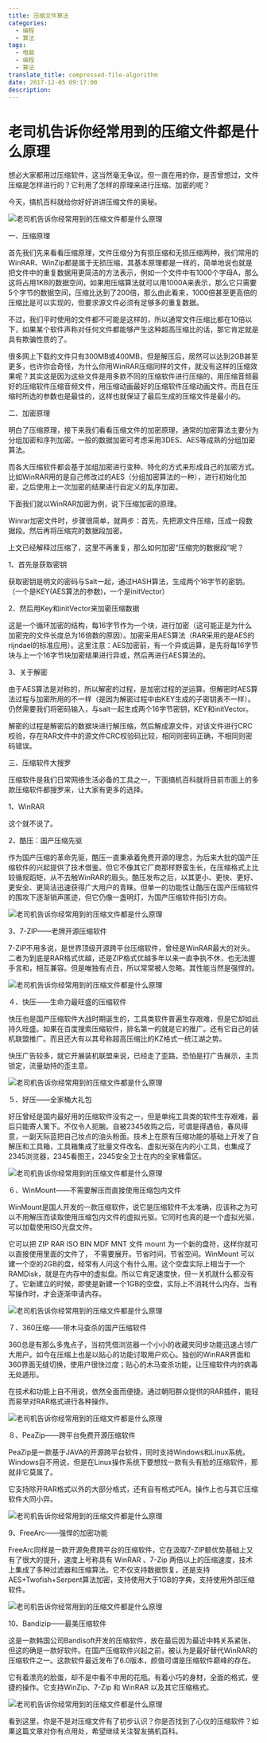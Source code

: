 ```yaml
---
title: 压缩文件算法
categories:
  - 编程
  - 算法
tags:
  - 电脑
  - 编程
  - 算法
translate_title: compressed-file-algorithm
date: 2017-12-05 09:17:00
description:
---
```



# 老司机告诉你经常用到的压缩文件都是什么原理



想必大家都用过压缩软件，这当然毫无争议。但一直在用的你，是否曾想过，文件压缩是怎样进行的？它利用了怎样的原理来进行压缩、加密的呢？

今天，搞机百科就给你好好讲讲压缩文件的奥秘。

![老司机告诉你经常用到的压缩文件都是什么原理](http://p3.pstatp.com/large/1af800048a650c4809b2)
<!--more-->
一、压缩原理

首先我们先来看看压缩原理，文件压缩分为有损压缩和无损压缩两种，我们常用的WinRAR、WinZip都是属于无损压缩，其基本原理都是一样的，简单地说也就是把文件中的重复数据用更简洁的方法表示，例如一个文件中有1000个字母A，那么这将占用1KB的数据空间，如果用压缩算法就可以用1000A来表示，那么它只需要5个字节的数据空间，压缩比达到了200倍，那么由此看来，1000倍甚至更高倍的压缩比是可以实现的，但要求源文件必须有足够多的重复数据。

不过，我们平时使用的文件都不可能是这样的，所以通常文件压缩比都在10倍以下，如果某个软件声称对任何文件都能够产生这种超高压缩比的话，那它肯定就是具有欺骗性质的了。

很多网上下载的文件只有300MB或400MB，但是解压后，居然可以达到2GB甚至更多，也许你会奇怪，为什么你用WinRAR压缩同样的文件，就没有这样的压缩效果呢？其实这是因为这些文件是用多款不同的压缩软件进行压缩的，用压缩音频最好的压缩软件压缩音频文件，用压缩动画最好的压缩软件压缩动画文件。而且在压缩时所选的参数也是最佳的，这样也就保证了最后生成的压缩文件是最小的。

二、加密原理

明白了压缩原理，接下来我们看看压缩文件的加密原理，通常的加密算法主要分为分组加密和序列加密。一般的数据加密可考虑采用3DES、AES等成熟的分组加密算法。

而各大压缩软件都会基于加组加密进行变种、特化的方式来形成自己的加密方式。比如WinRAR用的是自己修改过的AES（分组加密算法的一种），进行初始化加密，之后使用上一次加密的结果进行自定义的乱序加密。

下面我们就以WinRAR加密为例，说下压缩加密的原理。

Winrar加密文件时，步骤很简单，就两步：首先，先把源文件压缩，压成一段数据段。然后再将压缩完的数据段加密。

上文已经解释过压缩了，这里不再重复，那么如何加密“压缩完的数据段”呢？

1、首先是获取密钥

获取密钥是明文的密码与Salt一起，通过HASH算法，生成两个16字节的密钥。（一个是KEY(AES算法的参数)，一个是initVector）

2、然后用Key和initVector来加密压缩数据

这是一个循环加密的结构，每16字节作为一个块，进行加密（这可能正是为什么加密完的文件长度总为16倍数的原因）。加密采用AES算法（RAR采用的是AES的rijndael的标准应用）。这里注意：AES加密前，有一个异或运算，是先将每16字节块与上一个16字节块加密结果进行异或，然后再进行AES算法的。

3、关于解密

由于AES算法是对称的，所以解密的过程，是加密过程的逆运算。但解密时AES算法过程与加密所用的不一样（是因为解密过程中由KEY生成的子密钥表不一样）。仍然需要我们将密码输入，与salt一起生成两个16字节密钥，KEY和initVector。

解密的过程是解密后的数据块进行解压缩，然后解成源文件，对该文件进行CRC校验，存在RAR文件中的源文件CRC校验码比较，相同则密码正确，不相同则密码错误。

三、压缩软件大搜罗

压缩软件是我们日常网络生活必备的工具之一，下面搞机百科就将目前市面上的多款压缩软件都搜罗来，让大家有更多的选择。

1、WinRAR

这个就不说了。

2、酷压：国产压缩先驱

作为国产压缩的革命先驱，酷压一直秉承着免费开源的理念，为后来大批的国产压缩软件的兴起提供了技术借鉴。但它不像其它厂商那样野蛮生长，在压缩格式上比较循规蹈矩，从不去触WinRAR的眉头。酷压发布之后，以其更小、更快、更好、更安全、更简洁迅速获得广大用户的青睐。但单一的功能性让酷压在国产压缩软件的围攻下逐渐销声匿迹，但它仍像一盏明灯，为国产压缩软件指引方向。

![老司机告诉你经常用到的压缩文件都是什么原理](http://p3.pstatp.com/large/1af30005f142efae628b)

3、7-ZIP——老牌开源压缩软件

7-ZIP不用多说，是世界顶级开源跨平台压缩软件，曾经是WinRAR最大的对头。二者为到底是RAR格式优越，还是ZIP格式优越多年以来一直争执不休，也无法握手言和，相互兼容。但是唯独有点丑，所以常常被人忽略。其性能当然是强悍的。

![老司机告诉你经常用到的压缩文件都是什么原理](http://p3.pstatp.com/large/1b760002eb193d4975b3)

４、快压——生命力最旺盛的压缩软件

快压也是国产压缩软件大战时期诞生的，工具类软件普遍生存艰难，但是它却如此持久旺盛。如果在百度搜索压缩软件，排名第一的就是它的推广。还有它自己的装机联盟推广。而且还大有以其号称超高压缩比的KZ格式一统江湖之势。

快压广告较多，就它开展装机联盟来说，已经走了歪路，恐怕是打广告展示，主页锁定，流量劫持的歪主意。

![老司机告诉你经常用到的压缩文件都是什么原理](http://p3.pstatp.com/large/1b750002e681f70a603d)

５、好压——全家桶大礼包

好压曾经是国内最好用的压缩软件没有之一，但是单纯工具类的软件生存艰难，最后只能寄人篱下。不仅令人扼腕。自被2345收购之后，可谓是得遇伯，春风得意，一副天际蓝把自己妆点的油头粉面。技术上在原有压缩功能的基础上开发了自解压和工具箱，工具箱集成了批量文件改名、虚拟光驱在内的小工具，也集成了2345浏览器，2345看图王，2345安全卫士在内的全家桶雷区。

![老司机告诉你经常用到的压缩文件都是什么原理](http://p9.pstatp.com/large/1af30005f143913771fb)

６、WinMount——不需要解压而直接使用压缩包内文件

WinMount是国人开发的一款压缩软件，说它是压缩软件不太准确，应该称之为可以不用解压而读取使用压缩包内文件的虚拟光驱。它同时也真的是一个虚拟光驱，可以加载使用ISO光盘文件。

它可以把 ZIP RAR ISO BIN MDF MNT 文件 mount 为一个新的盘符，这样你就可以直接使用里面的文件了， 不需要展开。节省时间，节省空间。WinMount 可以建一个空的2GB的盘，经常有人问这个有什么用。这个空盘实际上相当于一个 RAMDisk，就是在内存中的虚拟盘。所以它肯定速度快，但一关机就什么都没有了。它新建立的时候，即使是新建一个1GB的空盘，实际上不消耗什么内存。当有写操作时，才会逐渐申请内存。

![老司机告诉你经常用到的压缩文件都是什么原理](http://p1.pstatp.com/large/1af30005f14127912a6b)

７、360压缩——带木马查杀的国产压缩软件

360总是有那么多鬼点子，当初凭借浏览器一个小小的收藏夹同步功能迅速占领广大用户。如今在压缩上也是以贴心的功能讨取用户欢心。独创的WinRAR界面和360界面无缝切换，使用户很快过度；贴心的木马查杀功能，让压缩软件内的病毒无处遁形。

在技术和功能上自不用说，依然全面而便捷。通过朝阳群众提供的RAR插件，能轻而易举对RAR格式进行各种操作。

![老司机告诉你经常用到的压缩文件都是什么原理](http://p1.pstatp.com/large/1af800048a642dc8bd21)

８、PeaZip——跨平台免费开源压缩软件

PeaZip是一款基于JAVA的开源跨平台软件，同时支持Windows和Linux系统。Windows自不用说，但是在Linux操作系统下要想找一款有头有脸的压缩软件，那就非它莫属了。

它支持除开RAR格式以外的大部分格式，还有自有格式PEA。操作上也与其它压缩软件大同小异。

![老司机告诉你经常用到的压缩文件都是什么原理](http://p3.pstatp.com/large/1af700062825c6878913)

9、FreeArc——强悍的加密功能

FreeArc同样是一款开源免费跨平台的压缩软件，它在汲取7-ZIP额优势基础上又有了很大的提升，速度上号称具有 WinRAR 、7-Zip 两倍以上的压缩速度，技术上集成了多种过滤器和压缩算法。它不仅支持数据恢复，还是支持AES+Twofish+Serpent算法加密，支持使用大于1GB的字典，支持使用外部压缩软件。

![老司机告诉你经常用到的压缩文件都是什么原理](http://p3.pstatp.com/large/1b750002e682d87c771d)

10、Bandizip——最美压缩软件

这是一款韩国公司Bandisoft开发的压缩软件，放在最后因为最近中韩关系紧张，但这的确是一款好软件。在国产压缩软件兴起之前，被认为是最好替代WinRAR的压缩软件之一。这款软件最近发布了6.0版本，颜值可谓是压缩软件巅峰的存在。

它有着漂亮的脸蛋，却不是中看不中用的花瓶。有着小巧的身材，全面的格式，便捷的操作。它支持WinZip、7-Zip 和 WinRAR 以及其它压缩格式。

![老司机告诉你经常用到的压缩文件都是什么原理](http://p3.pstatp.com/large/1b750002e680f5cd573a)

看到这里，你是不是对压缩文件有了初步认识？你是否找到了心仪的压缩软件？如果这篇文章对你有点用处，希望继续关注智友搞机百科。